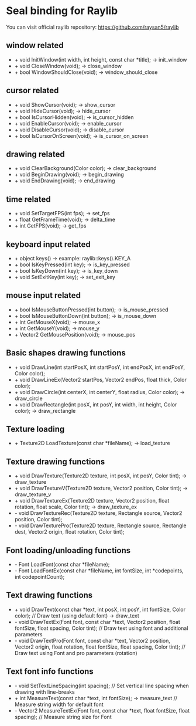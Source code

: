 # Seal binding for Raylib

You can visit official raylib repository: https://github.com/raysan5/raylib

## window related
- \+ void InitWindow(int width, int height, const char *title); -> init_window
- \+ void CloseWindow(void); -> close_window
- \+ bool WindowShouldClose(void); -> window_should_close

## cursor related
- \+ void ShowCursor(void); -> show_cursor
- \+ void HideCursor(void); -> hide_cursor
- \+ bool IsCursorHidden(void); -> is_cursor_hidden
- \+ void EnableCursor(void); -> enable_cursor
- \+ void DisableCursor(void); -> disable_cursor
- \+ bool IsCursorOnScreen(void); -> is_cursor_on_screen

## drawing related
- \+ void ClearBackground(Color color); -> clear_background
- \+ void BeginDrawing(void); -> begin_drawing
- \+ void EndDrawing(void); -> end_drawing

## time related
- \+ void SetTargetFPS(int fps); -> set_fps
- \+ float GetFrameTime(void); -> delta_time
- \+ int GetFPS(void); -> get_fps

## keyboard input related
- \+ object keys() -> example: raylib::keys().KEY_A
- \+ bool IsKeyPressed(int key); -> is_key_pressed
- \+ bool IsKeyDown(int key); -> is_key_down
- \+ void SetExitKey(int key); -> set_exit_key

## mouse input related
- \+ bool IsMouseButtonPressed(int button); -> is_mouse_pressed
- \+ bool IsMouseButtonDown(int button); -> is_mouse_down
- \+ int GetMouseX(void); -> mouse_x
- \+ int GetMouseY(void); -> mouse_y
- \+ Vector2 GetMousePosition(void); -> mouse_pos

## Basic shapes drawing functions
- \+ void DrawLine(int startPosX, int startPosY, int endPosX, int endPosY, Color color);
- \+ void DrawLineEx(Vector2 startPos, Vector2 endPos, float thick, Color color);
- \+ void DrawCircle(int centerX, int centerY, float radius, Color color); -> draw_circle
- \+ void DrawRectangle(int posX, int posY, int width, int height, Color color); -> draw_rectangle

## Texture loading
- \+ Texture2D LoadTexture(const char *fileName); -> load_texture

## Texture drawing functions
- \+ void DrawTexture(Texture2D texture, int posX, int posY, Color tint); -> draw_texture
- \+ void DrawTextureV(Texture2D texture, Vector2 position, Color tint); -> draw_texture_v
- \+ void DrawTextureEx(Texture2D texture, Vector2 position, float rotation, float scale, Color tint); -> draw_texture_ex
- \- void DrawTextureRec(Texture2D texture, Rectangle source, Vector2 position, Color tint);
- \- void DrawTexturePro(Texture2D texture, Rectangle source, Rectangle dest, Vector2 origin, float rotation, Color tint);

## Font loading/unloading functions
- \- Font LoadFont(const char *fileName);
- \- Font LoadFontEx(const char *fileName, int fontSize, int *codepoints, int codepointCount);

## Text drawing functions
- \+ void DrawText(const char *text, int posX, int posY, int fontSize, Color color);       // Draw text (using default font) -> draw_text
- \- void DrawTextEx(Font font, const char *text, Vector2 position, float fontSize, float spacing, Color tint); // Draw text using font and additional parameters
- \- void DrawTextPro(Font font, const char *text, Vector2 position, Vector2 origin, float rotation, float fontSize, float spacing, Color tint); // Draw text using Font and pro parameters (rotation)

## Text font info functions
- \- void SetTextLineSpacing(int spacing);                                                 // Set vertical line spacing when drawing with line-breaks
- \+ int MeasureText(const char *text, int fontSize); -> measure_text // Measure string width for default font
- \- Vector2 MeasureTextEx(Font font, const char *text, float fontSize, float spacing);    // Measure string size for Font
